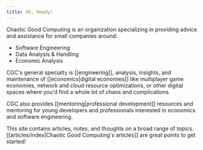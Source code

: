 ```yaml
---
title: Oh, Howdy!
---
```

Chaotic Good Computing is an organization specializing in providing advice and assistance for small companies around:

- Software Engineering
- Data Analysis & Handling
- Economic Analysis

CGC's general specialty is [[engineering]], analysis, insights, and maintenance of [[economics|digital economies]] like multiplayer game economies, network and cloud resource optimizations, or other digital spaces where you'd find a whole lot of chaos and complications.

CGC also provides [[mentoring|professional development]] resources and mentoring for young developers and professionals interested in economics and software engineering.

This site contains articles, notes, and thoughts on a broad range of topics. [[articles/index|Chaotic Good Computing's articles]] are great points to get started!